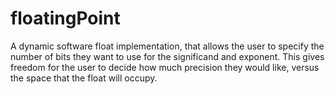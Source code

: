# floatingPoint

A dynamic software float implementation, that allows the user to specify the number of bits they want to use for the significand and exponent.
This gives freedom for the user to decide how much precision they would like, versus the space that the float will occupy. 
